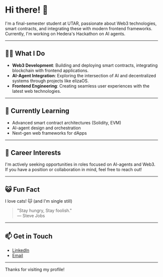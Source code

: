 # Hi there! 👋

I'm a final-semester student at UTAR, passionate about Web3 technologies, smart contracts, and integrating these with modern frontend frameworks. Currently, I'm working on Hedera's Hackathon on AI agents. 

---

## 👨‍💻 What I Do

- **Web3 Development**: Building and deploying smart contracts, integrating blockchain with frontend applications.
- **AI-Agent Integration**: Exploring the intersection of AI and decentralized systems through projects like elizaOS.
- **Frontend Engineering**: Creating seamless user experiences with the latest web technologies.

---

## 🌱 Currently Learning

- Advanced smart contract architectures (Solidity, EVM)
- AI-agent design and orchestration
- Next-gen web frameworks for dApps

---

## 🎯 Career Interests

I'm actively seeking opportunities in roles focused on AI-agents and Web3. If you have a position or collaboration in mind, feel free to reach out!

---

## 😺 Fun Fact

I love cats! 🐱 (and I'm single still) 

> "Stay hungry, Stay foolish."  
> — Steve Jobs

---

## 📫 Get in Touch

- [LinkedIn](https://www.linkedin.com/in/har-sze-hao-422a61286/)
- [Email](szehaohar2@gmail.com)

---

Thanks for visiting my profile!
